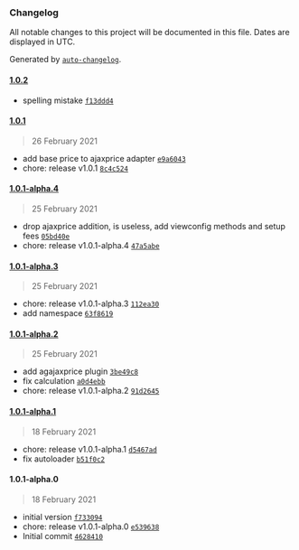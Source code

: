 ### Changelog

All notable changes to this project will be documented in this file. Dates are displayed in UTC.

Generated by [`auto-changelog`](https://github.com/CookPete/auto-changelog).

#### [1.0.2](1.0.1/1.0.2)

- spelling mistake [`f13ddd4`](f13ddd4e4f3bace2b0f71b8954319a14a84f2162)

#### [1.0.1](1.0.1-alpha.4/1.0.1)

> 26 February 2021

- add base price to ajaxprice adapter [`e9a6043`](e9a6043a001e567434547c00c6b869d5bb6a0fbc)
- chore: release v1.0.1 [`8c4c524`](8c4c5241819cc9281ea06a682d94d2ccf066fd22)

#### [1.0.1-alpha.4](1.0.1-alpha.3/1.0.1-alpha.4)

> 25 February 2021

- drop ajaxprice addition, is useless, add viewconfig methods and setup fees [`05bd40e`](05bd40e03a36f44b66becc60ba3f483c16810d3f)
- chore: release v1.0.1-alpha.4 [`47a5abe`](47a5abe6c98b39a072ba1d4c0c7823ea1f2fe2e7)

#### [1.0.1-alpha.3](1.0.1-alpha.2/1.0.1-alpha.3)

> 25 February 2021

- chore: release v1.0.1-alpha.3 [`112ea30`](112ea308796abddb74d2241fc803c98b1426ba47)
- add namespace [`63f8619`](63f8619321ff51e276d855d3412c22f167739a57)

#### [1.0.1-alpha.2](1.0.1-alpha.1/1.0.1-alpha.2)

> 25 February 2021

- add agajaxprice plugin [`3be49c8`](3be49c8484c5bbc9da8402e28f62ab074b5838ad)
- fix calculation [`a0d4ebb`](a0d4ebb3dc5f4a26a2e6d92fec961dca03e16e24)
- chore: release v1.0.1-alpha.2 [`91d2645`](91d264579961d86ac08138aa8787d2d131f2f3e0)

#### [1.0.1-alpha.1](1.0.1-alpha.0/1.0.1-alpha.1)

> 18 February 2021

- chore: release v1.0.1-alpha.1 [`d5467ad`](d5467adff6c9370065d275829c2589beb2612ae1)
- fix autoloader [`b51f0c2`](b51f0c22b592664e4c5d86ba045282fdb95fc99d)

#### 1.0.1-alpha.0

> 18 February 2021

- initial version [`f733094`](f733094ccd12c39872a29094e33450410009d19c)
- chore: release v1.0.1-alpha.0 [`e539638`](e5396383379060db6e4d11c860bc5c0dd7e1cc34)
- Initial commit [`4628410`](46284102fda2ba8d42b5d68fbe05220d08b59c05)
